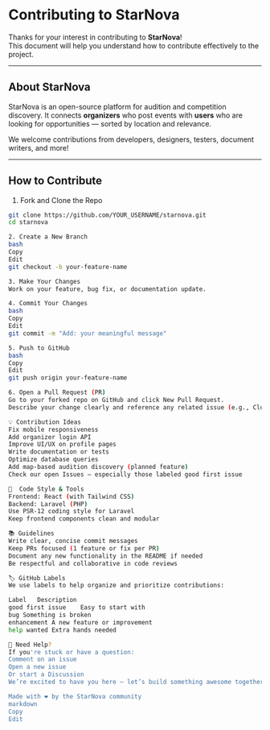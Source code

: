 # Contributing to StarNova

Thanks for your interest in contributing to **StarNova**!   
This document will help you understand how to contribute effectively to the project.

---

## About StarNova

StarNova is an open-source platform for audition and competition discovery. It connects **organizers** who post events with **users** who are looking for opportunities — sorted by location and relevance.

We welcome contributions from developers, designers, testers, document writers, and more!

---

## How to Contribute

1. Fork and Clone the Repo

```bash
git clone https://github.com/YOUR_USERNAME/starnova.git
cd starnova

2. Create a New Branch
bash
Copy
Edit
git checkout -b your-feature-name

3. Make Your Changes
Work on your feature, bug fix, or documentation update.

4. Commit Your Changes
bash
Copy
Edit
git commit -m "Add: your meaningful message"

5. Push to GitHub
bash
Copy
Edit
git push origin your-feature-name

6. Open a Pull Request (PR)
Go to your forked repo on GitHub and click New Pull Request.
Describe your change clearly and reference any related issue (e.g., Closes #7).

💡 Contribution Ideas
Fix mobile responsiveness
Add organizer login API
Improve UI/UX on profile pages
Write documentation or tests
Optimize database queries
Add map-based audition discovery (planned feature)
Check our open Issues — especially those labeled good first issue

🧪  Code Style & Tools
Frontend: React (with Tailwind CSS)
Backend: Laravel (PHP)
Use PSR-12 coding style for Laravel
Keep frontend components clean and modular

📚 Guidelines
Write clear, concise commit messages
Keep PRs focused (1 feature or fix per PR)
Document any new functionality in the README if needed
Be respectful and collaborative in code reviews

🏷️ GitHub Labels
We use labels to help organize and prioritize contributions:

Label	Description
good first issue	Easy to start with
bug	Something is broken
enhancement	A new feature or improvement
help wanted	Extra hands needed

💬 Need Help?
If you're stuck or have a question:
Comment on an issue
Open a new issue
Or start a Discussion
We’re excited to have you here — let’s build something awesome together! 

Made with ❤️ by the StarNova community
markdown
Copy
Edit

